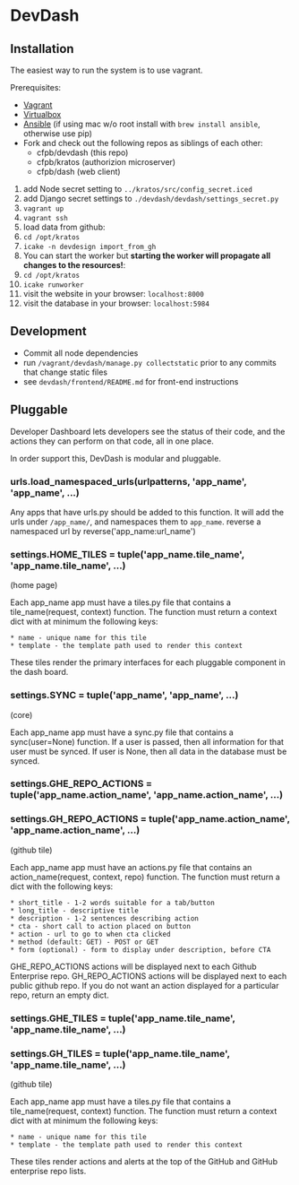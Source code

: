 DevDash
=======
Installation
------------
The easiest way to run the system is to use vagrant.

Prerequisites:
  * [Vagrant](https://www.vagrantup.com/)
  * [Virtualbox](https://www.vagrantup.com/)
  * [Ansible](http://www.ansible.com/) (if using mac w/o root install with `brew install ansible`, otherwise use pip)
  * Fork and check out the following repos as siblings of each other:
    * cfpb/devdash (this repo)
    * cfpb/kratos (authorizion microserver)
    * cfpb/dash (web client)

1. add Node secret setting to `../kratos/src/config_secret.iced`
1. add Django secret settings to `./devdash/devdash/settings_secret.py`
1. `vagrant up`
1. `vagrant ssh`
1. load data from github:
  1. `cd /opt/kratos`
  1. `icake -n devdesign import_from_gh`
1. You can start the worker but **starting the worker will propagate all changes to the resources!**:
  1. `cd /opt/kratos`
  1. `icake runworker`
1. visit the website in your browser: `localhost:8000`
1. visit the database in your browser: `localhost:5984`

Development
-----------
* Commit all node dependencies
* run `/vagrant/devdash/manage.py collectstatic` prior to any commits that change static files
* see `devdash/frontend/README.md` for front-end instructions

Pluggable
---------
Developer Dashboard lets developers see the status of their code,
and the actions they can perform on that code, all in one place.

In order support this, DevDash is modular and pluggable.

### urls.load_namespaced_urls(urlpatterns, 'app_name', 'app_name', ...)
Any apps that have urls.py should be added to this function. 
It will add the urls under `/app_name/`, and namespaces them to `app_name`.
reverse a namespaced url by reverse('app_name:url_name')

### settings.HOME_TILES = tuple('app_name.tile_name', 'app_name.tile_name', ...)
(home page)

Each app_name app must have a tiles.py file that contains a tile_name(request, context) function.
The function must return a context dict with at minimum the following keys:

    * name - unique name for this tile
    * template - the template path used to render this context

These tiles render the primary interfaces for each pluggable component in the dash board.

### settings.SYNC = tuple('app_name', 'app_name', ...)
(core)

Each app_name app must have a sync.py file that contains a sync(user=None) function. 
If a user is passed, then all information for that user must be synced.
If user is None, then all data in the database must be synced.

### settings.GHE_REPO_ACTIONS = tuple('app_name.action_name', 'app_name.action_name', ...)
### settings.GH_REPO_ACTIONS = tuple('app_name.action_name', 'app_name.action_name', ...)
(github tile)

Each app_name app must have an actions.py file that contains an action_name(request, context, repo) function.
The function must return a dict with the following keys:

    * short_title - 1-2 words suitable for a tab/button
    * long_title - descriptive title
    * description - 1-2 sentences describing action
    * cta - short call to action placed on button 
    * action - url to go to when cta clicked
    * method (default: GET) - POST or GET
    * form (optional) - form to display under description, before CTA

GHE_REPO_ACTIONS actions will be displayed next to each Github Enterprise repo.
GH_REPO_ACTIONS actions will be displayed next to each public github repo.
If you do not want an action displayed for a particular repo, return an empty dict.

### settings.GHE_TILES = tuple('app_name.tile_name', 'app_name.tile_name', ...)
### settings.GH_TILES = tuple('app_name.tile_name', 'app_name.tile_name', ...)
(github tile)

Each app_name app must have a tiles.py file that contains a tile_name(request, context) function.
The function must return a context dict with at minimum the following keys:

    * name - unique name for this tile
    * template - the template path used to render this context

These tiles render actions and alerts at the top of the GitHub and GitHub enterprise repo lists.

